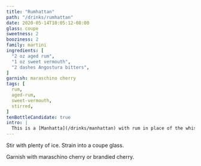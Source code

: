 ```yaml
---
title: "Rumhattan"
path: "/drinks/rumhattan"
date: 2020-05-14T10:05:12-08:00
glass: coupe
sweetness: 2
booziness: 2
family: martini
ingredients: [
  "2 oz aged rum",
  "1 oz sweet vermouth",
  "2 dashes Angostura bitters",
]
garnish: maraschino cherry
tags: [
  rum,
  aged-rum,
  sweet-vermouth,
  stirred,
]
tenBottleCandidate: true
intro: |
  This is a [Manhatta](/drinks/manhattan) with rum in place of the whiskey.
---
```

Stir with plenty of ice. Strain into a coupe glass.

Garnish with maraschino cherry or brandied cherry.
